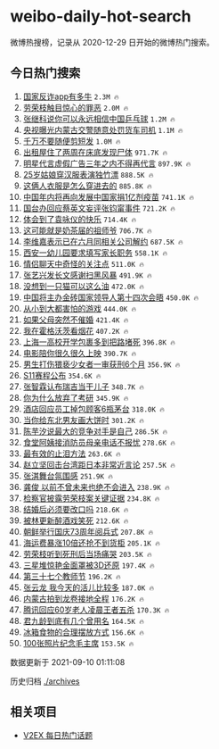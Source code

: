 # weibo-daily-hot-search

微博热搜榜，记录从 2020-12-29 日开始的微博热门搜索。

## 今日热门搜索

<!-- BEGIN -->

1. [国家反诈app有多牛](https://s.weibo.com/weibo?q=%23%E5%9B%BD%E5%AE%B6%E5%8F%8D%E8%AF%88app%E6%9C%89%E5%A4%9A%E7%89%9B%23&Refer=top) `2.3M 🔥`
1. [劳荣枝触目惊心的罪恶](https://s.weibo.com/weibo?q=%23%E5%8A%B3%E8%8D%A3%E6%9E%9D%E8%A7%A6%E7%9B%AE%E6%83%8A%E5%BF%83%E7%9A%84%E7%BD%AA%E6%81%B6%23&Refer=top) `2.0M 🔥`
1. [张继科说你可以永远相信中国乒乓球](https://s.weibo.com/weibo?q=%23%E5%BC%A0%E7%BB%A7%E7%A7%91%E8%AF%B4%E4%BD%A0%E5%8F%AF%E4%BB%A5%E6%B0%B8%E8%BF%9C%E7%9B%B8%E4%BF%A1%E4%B8%AD%E5%9B%BD%E4%B9%92%E4%B9%93%E7%90%83%23&Refer=top) `1.2M 🔥`
1. [央视曝光内蒙古交警随意处罚货车司机](https://s.weibo.com/weibo?q=%23%E5%A4%AE%E8%A7%86%E6%9B%9D%E5%85%89%E5%86%85%E8%92%99%E5%8F%A4%E4%BA%A4%E8%AD%A6%E9%9A%8F%E6%84%8F%E5%A4%84%E7%BD%9A%E8%B4%A7%E8%BD%A6%E5%8F%B8%E6%9C%BA%23&Refer=top) `1.1M 🔥`
1. [千万不要随便剪短发](https://s.weibo.com/weibo?q=%23%E5%8D%83%E4%B8%87%E4%B8%8D%E8%A6%81%E9%9A%8F%E4%BE%BF%E5%89%AA%E7%9F%AD%E5%8F%91%23&Refer=top) `1.0M 🔥`
1. [出租屋住了两周在床底发现尸体](https://s.weibo.com/weibo?q=%23%E5%87%BA%E7%A7%9F%E5%B1%8B%E4%BD%8F%E4%BA%86%E4%B8%A4%E5%91%A8%E5%9C%A8%E5%BA%8A%E5%BA%95%E5%8F%91%E7%8E%B0%E5%B0%B8%E4%BD%93%23&Refer=top) `971.7K 🔥`
1. [明星代言虚假广告三年之内不得再代言](https://s.weibo.com/weibo?q=%23%E6%98%8E%E6%98%9F%E4%BB%A3%E8%A8%80%E8%99%9A%E5%81%87%E5%B9%BF%E5%91%8A%E4%B8%89%E5%B9%B4%E4%B9%8B%E5%86%85%E4%B8%8D%E5%BE%97%E5%86%8D%E4%BB%A3%E8%A8%80%23&Refer=top) `897.9K 🔥`
1. [25岁姑娘穿汉服表演独竹漂](https://s.weibo.com/weibo?q=%2325%E5%B2%81%E5%A7%91%E5%A8%98%E7%A9%BF%E6%B1%89%E6%9C%8D%E8%A1%A8%E6%BC%94%E7%8B%AC%E7%AB%B9%E6%BC%82%23&Refer=top) `888.5K 🔥`
1. [这俩人衣服是怎么穿进去的](https://s.weibo.com/weibo?q=%23%E8%BF%99%E4%BF%A9%E4%BA%BA%E8%A1%A3%E6%9C%8D%E6%98%AF%E6%80%8E%E4%B9%88%E7%A9%BF%E8%BF%9B%E5%8E%BB%E7%9A%84%23&Refer=top) `885.8K 🔥`
1. [中国年内将再向发展中国家捐1亿剂疫苗](https://s.weibo.com/weibo?q=%23%E4%B8%AD%E5%9B%BD%E5%B9%B4%E5%86%85%E5%B0%86%E5%86%8D%E5%90%91%E5%8F%91%E5%B1%95%E4%B8%AD%E5%9B%BD%E5%AE%B6%E6%8D%901%E4%BA%BF%E5%89%82%E7%96%AB%E8%8B%97%23&Refer=top) `741.1K 🔥`
1. [国台办回应蔡英文妄评张钧甯事件](https://s.weibo.com/weibo?q=%23%E5%9B%BD%E5%8F%B0%E5%8A%9E%E5%9B%9E%E5%BA%94%E8%94%A1%E8%8B%B1%E6%96%87%E5%A6%84%E8%AF%84%E5%BC%A0%E9%92%A7%E7%94%AF%E4%BA%8B%E4%BB%B6%23&Refer=top) `721.2K 🔥`
1. [体会到了袁咏仪的快乐](https://s.weibo.com/weibo?q=%23%E4%BD%93%E4%BC%9A%E5%88%B0%E4%BA%86%E8%A2%81%E5%92%8F%E4%BB%AA%E7%9A%84%E5%BF%AB%E4%B9%90%23&Refer=top) `714.4K 🔥`
1. [这可能就是奶茶届的祖师爷](https://s.weibo.com/weibo?q=%23%E8%BF%99%E5%8F%AF%E8%83%BD%E5%B0%B1%E6%98%AF%E5%A5%B6%E8%8C%B6%E5%B1%8A%E7%9A%84%E7%A5%96%E5%B8%88%E7%88%B7%23&Refer=top) `706.7K 🔥`
1. [李维嘉表示已在六月同相关公司解约](https://s.weibo.com/weibo?q=%23%E6%9D%8E%E7%BB%B4%E5%98%89%E8%A1%A8%E7%A4%BA%E5%B7%B2%E5%9C%A8%E5%85%AD%E6%9C%88%E5%90%8C%E7%9B%B8%E5%85%B3%E5%85%AC%E5%8F%B8%E8%A7%A3%E7%BA%A6%23&Refer=top) `687.5K 🔥`
1. [西安一幼儿园要求填写家长职务](https://s.weibo.com/weibo?q=%23%E8%A5%BF%E5%AE%89%E4%B8%80%E5%B9%BC%E5%84%BF%E5%9B%AD%E8%A6%81%E6%B1%82%E5%A1%AB%E5%86%99%E5%AE%B6%E9%95%BF%E8%81%8C%E5%8A%A1%23&Refer=top) `558.1K 🔥`
1. [情侣聊天中奇怪的关注点](https://s.weibo.com/weibo?q=%23%E6%83%85%E4%BE%A3%E8%81%8A%E5%A4%A9%E4%B8%AD%E5%A5%87%E6%80%AA%E7%9A%84%E5%85%B3%E6%B3%A8%E7%82%B9%23&Refer=top) `511.0K 🔥`
1. [张艺兴发长文感谢扫黑风暴](https://s.weibo.com/weibo?q=%23%E5%BC%A0%E8%89%BA%E5%85%B4%E5%8F%91%E9%95%BF%E6%96%87%E6%84%9F%E8%B0%A2%E6%89%AB%E9%BB%91%E9%A3%8E%E6%9A%B4%23&Refer=top) `491.9K 🔥`
1. [没想到一只猫可以这么油](https://s.weibo.com/weibo?q=%23%E6%B2%A1%E6%83%B3%E5%88%B0%E4%B8%80%E5%8F%AA%E7%8C%AB%E5%8F%AF%E4%BB%A5%E8%BF%99%E4%B9%88%E6%B2%B9%23&Refer=top) `472.0K 🔥`
1. [中国将主办金砖国家领导人第十四次会晤](https://s.weibo.com/weibo?q=%23%E4%B8%AD%E5%9B%BD%E5%B0%86%E4%B8%BB%E5%8A%9E%E9%87%91%E7%A0%96%E5%9B%BD%E5%AE%B6%E9%A2%86%E5%AF%BC%E4%BA%BA%E7%AC%AC%E5%8D%81%E5%9B%9B%E6%AC%A1%E4%BC%9A%E6%99%A4%23&Refer=top) `450.0K 🔥`
1. [从小到大都害怕的游戏](https://s.weibo.com/weibo?q=%23%E4%BB%8E%E5%B0%8F%E5%88%B0%E5%A4%A7%E9%83%BD%E5%AE%B3%E6%80%95%E7%9A%84%E6%B8%B8%E6%88%8F%23&Refer=top) `444.0K 🔥`
1. [如果父母突然不催婚](https://s.weibo.com/weibo?q=%23%E5%A6%82%E6%9E%9C%E7%88%B6%E6%AF%8D%E7%AA%81%E7%84%B6%E4%B8%8D%E5%82%AC%E5%A9%9A%23&Refer=top) `421.4K 🔥`
1. [我在霍格沃茨看烟花](https://s.weibo.com/weibo?q=%23%E6%88%91%E5%9C%A8%E9%9C%8D%E6%A0%BC%E6%B2%83%E8%8C%A8%E7%9C%8B%E7%83%9F%E8%8A%B1%23&Refer=top) `407.2K 🔥`
1. [上海一高校开学包裹多到把路堵死](https://s.weibo.com/weibo?q=%23%E4%B8%8A%E6%B5%B7%E4%B8%80%E9%AB%98%E6%A0%A1%E5%BC%80%E5%AD%A6%E5%8C%85%E8%A3%B9%E5%A4%9A%E5%88%B0%E6%8A%8A%E8%B7%AF%E5%A0%B5%E6%AD%BB%23&Refer=top) `396.8K 🔥`
1. [电影陪你很久很久上映](https://s.weibo.com/weibo?q=%E7%94%B5%E5%BD%B1%E9%99%AA%E4%BD%A0%E5%BE%88%E4%B9%85%E5%BE%88%E4%B9%85%E4%B8%8A%E6%98%A0&Refer=top) `390.7K 🔥`
1. [男生打伤猥亵少女者一审获刑6个月](https://s.weibo.com/weibo?q=%23%E7%94%B7%E7%94%9F%E6%89%93%E4%BC%A4%E7%8C%A5%E4%BA%B5%E5%B0%91%E5%A5%B3%E8%80%85%E4%B8%80%E5%AE%A1%E8%8E%B7%E5%88%916%E4%B8%AA%E6%9C%88%23&Refer=top) `356.9K 🔥`
1. [S11赛程公布](https://s.weibo.com/weibo?q=%23S11%E8%B5%9B%E7%A8%8B%E5%85%AC%E5%B8%83%23&Refer=top) `354.6K 🔥`
1. [张智霖认布瑞吉当干儿子](https://s.weibo.com/weibo?q=%23%E5%BC%A0%E6%99%BA%E9%9C%96%E8%AE%A4%E5%B8%83%E7%91%9E%E5%90%89%E5%BD%93%E5%B9%B2%E5%84%BF%E5%AD%90%23&Refer=top) `348.7K 🔥`
1. [你为什么放弃了考研](https://s.weibo.com/weibo?q=%23%E4%BD%A0%E4%B8%BA%E4%BB%80%E4%B9%88%E6%94%BE%E5%BC%83%E4%BA%86%E8%80%83%E7%A0%94%23&Refer=top) `345.9K 🔥`
1. [酒店回应员工掉包顾客6瓶茅台](https://s.weibo.com/weibo?q=%E9%85%92%E5%BA%97%E5%9B%9E%E5%BA%94%E5%91%98%E5%B7%A5%E6%8E%89%E5%8C%85%E9%A1%BE%E5%AE%A26%E7%93%B6%E8%8C%85%E5%8F%B0&Refer=top) `318.0K 🔥`
1. [当你给东北男友画大饼时](https://s.weibo.com/weibo?q=%23%E5%BD%93%E4%BD%A0%E7%BB%99%E4%B8%9C%E5%8C%97%E7%94%B7%E5%8F%8B%E7%94%BB%E5%A4%A7%E9%A5%BC%E6%97%B6%23&Refer=top) `301.2K 🔥`
1. [陈芋汐说最大的竞争对手是自己](https://s.weibo.com/weibo?q=%23%E9%99%88%E8%8A%8B%E6%B1%90%E8%AF%B4%E6%9C%80%E5%A4%A7%E7%9A%84%E7%AB%9E%E4%BA%89%E5%AF%B9%E6%89%8B%E6%98%AF%E8%87%AA%E5%B7%B1%23&Refer=top) `286.5K 🔥`
1. [食堂阿姨接消防员母亲电话不报忧](https://s.weibo.com/weibo?q=%23%E9%A3%9F%E5%A0%82%E9%98%BF%E5%A7%A8%E6%8E%A5%E6%B6%88%E9%98%B2%E5%91%98%E6%AF%8D%E4%BA%B2%E7%94%B5%E8%AF%9D%E4%B8%8D%E6%8A%A5%E5%BF%A7%23&Refer=top) `278.6K 🔥`
1. [最有效的止泪方法](https://s.weibo.com/weibo?q=%23%E6%9C%80%E6%9C%89%E6%95%88%E7%9A%84%E6%AD%A2%E6%B3%AA%E6%96%B9%E6%B3%95%23&Refer=top) `263.6K 🔥`
1. [赵立坚回击台湾距日本非常近言论](https://s.weibo.com/weibo?q=%23%E8%B5%B5%E7%AB%8B%E5%9D%9A%E5%9B%9E%E5%87%BB%E5%8F%B0%E6%B9%BE%E8%B7%9D%E6%97%A5%E6%9C%AC%E9%9D%9E%E5%B8%B8%E8%BF%91%E8%A8%80%E8%AE%BA%23&Refer=top) `257.5K 🔥`
1. [张淇舞台氛围感](https://s.weibo.com/weibo?q=%23%E5%BC%A0%E6%B7%87%E8%88%9E%E5%8F%B0%E6%B0%9B%E5%9B%B4%E6%84%9F%23&Refer=top) `251.9K 🔥`
1. [龚俊 以前不曾未来也绝不会进入](https://s.weibo.com/weibo?q=%E9%BE%9A%E4%BF%8A%20%E4%BB%A5%E5%89%8D%E4%B8%8D%E6%9B%BE%E6%9C%AA%E6%9D%A5%E4%B9%9F%E7%BB%9D%E4%B8%8D%E4%BC%9A%E8%BF%9B%E5%85%A5&Refer=top) `238.9K 🔥`
1. [检察官披露劳荣枝案关键证据](https://s.weibo.com/weibo?q=%23%E6%A3%80%E5%AF%9F%E5%AE%98%E6%8A%AB%E9%9C%B2%E5%8A%B3%E8%8D%A3%E6%9E%9D%E6%A1%88%E5%85%B3%E9%94%AE%E8%AF%81%E6%8D%AE%23&Refer=top) `234.8K 🔥`
1. [结婚后必须要改口吗](https://s.weibo.com/weibo?q=%23%E7%BB%93%E5%A9%9A%E5%90%8E%E5%BF%85%E9%A1%BB%E8%A6%81%E6%94%B9%E5%8F%A3%E5%90%97%23&Refer=top) `218.6K 🔥`
1. [被林更新醉酒戏笑死](https://s.weibo.com/weibo?q=%23%E8%A2%AB%E6%9E%97%E6%9B%B4%E6%96%B0%E9%86%89%E9%85%92%E6%88%8F%E7%AC%91%E6%AD%BB%23&Refer=top) `212.6K 🔥`
1. [朝鲜举行国庆73周年阅兵式](https://s.weibo.com/weibo?q=%23%E6%9C%9D%E9%B2%9C%E4%B8%BE%E8%A1%8C%E5%9B%BD%E5%BA%8673%E5%91%A8%E5%B9%B4%E9%98%85%E5%85%B5%E5%BC%8F%23&Refer=top) `207.8K 🔥`
1. [海运费暴涨10倍还抢不到货柜](https://s.weibo.com/weibo?q=%23%E6%B5%B7%E8%BF%90%E8%B4%B9%E6%9A%B4%E6%B6%A810%E5%80%8D%E8%BF%98%E6%8A%A2%E4%B8%8D%E5%88%B0%E8%B4%A7%E6%9F%9C%23&Refer=top) `205.1K 🔥`
1. [劳荣枝听到死刑后当场痛哭](https://s.weibo.com/weibo?q=%23%E5%8A%B3%E8%8D%A3%E6%9E%9D%E5%90%AC%E5%88%B0%E6%AD%BB%E5%88%91%E5%90%8E%E5%BD%93%E5%9C%BA%E7%97%9B%E5%93%AD%23&Refer=top) `203.5K 🔥`
1. [三星堆惊艳金面罩被3D还原](https://s.weibo.com/weibo?q=%23%E4%B8%89%E6%98%9F%E5%A0%86%E6%83%8A%E8%89%B3%E9%87%91%E9%9D%A2%E7%BD%A9%E8%A2%AB3D%E8%BF%98%E5%8E%9F%23&Refer=top) `197.4K 🔥`
1. [第三十七个教师节](https://s.weibo.com/weibo?q=%E7%AC%AC%E4%B8%89%E5%8D%81%E4%B8%83%E4%B8%AA%E6%95%99%E5%B8%88%E8%8A%82&Refer=top) `196.2K 🔥`
1. [张云龙 我今天的活儿比较多](https://s.weibo.com/weibo?q=%E5%BC%A0%E4%BA%91%E9%BE%99%20%E6%88%91%E4%BB%8A%E5%A4%A9%E7%9A%84%E6%B4%BB%E5%84%BF%E6%AF%94%E8%BE%83%E5%A4%9A&Refer=top) `187.0K 🔥`
1. [内蒙古拍到龙卷接地全程](https://s.weibo.com/weibo?q=%E5%86%85%E8%92%99%E5%8F%A4%E6%8B%8D%E5%88%B0%E9%BE%99%E5%8D%B7%E6%8E%A5%E5%9C%B0%E5%85%A8%E7%A8%8B&Refer=top) `176.2K 🔥`
1. [腾讯回应60岁老人凌晨王者五杀](https://s.weibo.com/weibo?q=%23%E8%85%BE%E8%AE%AF%E5%9B%9E%E5%BA%9460%E5%B2%81%E8%80%81%E4%BA%BA%E5%87%8C%E6%99%A8%E7%8E%8B%E8%80%85%E4%BA%94%E6%9D%80%23&Refer=top) `170.3K 🔥`
1. [君九龄到底有几个曾用名](https://s.weibo.com/weibo?q=%23%E5%90%9B%E4%B9%9D%E9%BE%84%E5%88%B0%E5%BA%95%E6%9C%89%E5%87%A0%E4%B8%AA%E6%9B%BE%E7%94%A8%E5%90%8D%23&Refer=top) `164.5K 🔥`
1. [冰箱食物的合理摆放方式](https://s.weibo.com/weibo?q=%23%E5%86%B0%E7%AE%B1%E9%A3%9F%E7%89%A9%E7%9A%84%E5%90%88%E7%90%86%E6%91%86%E6%94%BE%E6%96%B9%E5%BC%8F%23&Refer=top) `156.6K 🔥`
1. [100张照片纪念毛主席](https://s.weibo.com/weibo?q=%23100%E5%BC%A0%E7%85%A7%E7%89%87%E7%BA%AA%E5%BF%B5%E6%AF%9B%E4%B8%BB%E5%B8%AD%23&Refer=top) `153.5K 🔥`

数据更新于 2021-09-10 01:11:08

<!-- END -->

历史归档 [./archives](./archives)

## 相关项目

- [V2EX 每日热门话题](https://github.com/boojack/v2ex-daily-hot-topic)
